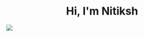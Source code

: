 <h1 align="center">Hi, I'm Nitiksh</h1>
<img src="https://media2.dev.to/dynamic/image/width=800%2Cheight=%2Cfit=scale-down%2Cgravity=auto%2Cformat=auto/https%3A%2F%2Fdev-to-uploads.s3.amazonaws.com%2Fuploads%2Farticles%2Fehjija428t1ogf3wz6f3.gif" ></img>
